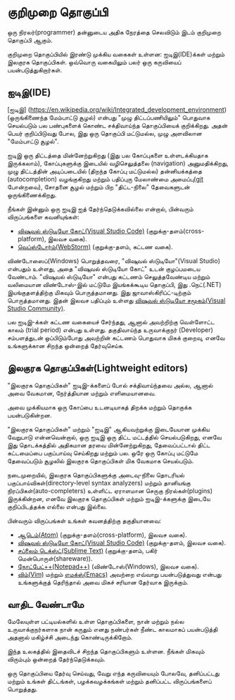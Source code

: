 # குறிமுறை தொகுப்பி

ஒரு நிரலர்(programmer) தன்னுடைய அதிக நேரத்தை செலவிடும் இடம் குறிமுறை தொகுப்பி ஆகும்.

குறிமுறை தொகுப்பியில் இரண்டு முக்கிய வகைகள் உள்ளன: ஐடிஇ(IDE)க்கள் மற்றும் இலகுரக தொகுப்பிகள். ஒவ்வொரு வகையிலும் பலர் ஒரு கருவியைப் பயன்படுத்துகிறார்கள்.

## ஐடிஇ(IDE)

[ஐடிஇ] (https://en.wikipedia.org/wiki/Integrated_development_environment) (ஒருங்கிணைந்த மேம்பாட்டு சூழல்) என்பது "முழு திட்டப்பணியிலும்" பொதுவாக செயல்படும் பல பண்புகளைக் கொண்ட சக்திவாய்ந்த தொகுப்பியைக் குறிக்கிறது. அதன் பெயர் குறிப்பிடுவது போல, இது ஒரு தொகுப்பி மட்டுமல்ல, முழு அளவிலான "மேம்பாட்டு சூழல்".

ஐடிஇ ஒரு திட்டத்தை மின்னேற்றுகிறது (இது பல கோப்புகளை உள்ளடக்கியதாக இருக்கலாம்), கோப்புகளுக்கு இடையில் வழிசெலுத்தலை (navigation) அனுமதிக்கிறது, முழு திட்டத்தின் அடிப்படையில்  (திறந்த கோப்பு மட்டுமல்ல) தன்னியக்கத்தை (autocompletion) வழங்குகிறது மற்றும் பதிப்புரு மேலாண்மை அமைப்பு([git](https://git-scm.com/) போன்றவை), சோதனை சூழல் மற்றும் பிற "திட்ட-நிலை" தேவைகளுடன் ஒருங்கிணைக்கிறது.

நீங்கள் இன்னும் ஒரு ஐடிஇ ஐத் தேர்ந்தெடுக்கவில்லை என்றால், பின்வரும் விருப்பங்களை கவனியுங்கள்:

- [விஷுவல் ஸ்டுடியோ கோட்(Visual Studio Code)](https://code.visualstudio.com/) (குறுக்கு-தளம்(cross-platform), இலவச வகை).
- [வெப்ஸ்டோர்ம்(WebStorm)](http://www.jetbrains.com/webstorm/) (குறுக்கு-தளம், கட்டண வகை).

விண்டோஸைப்(Windows) பொறுத்தவரை, "விஷுவல் ஸ்டுடியோ"(Visual Studio) என்பதும் உள்ளது, அதை "விஷுவல் ஸ்டுடியோ கோட்" உடன் குழப்பமடைய வேண்டாம். "விஷுவல் ஸ்டுடியோ" என்பது கட்டணம் செலுத்தவேண்டிய மற்றும் வலிமையான விண்டோஸ்-இல் மட்டுமே இயங்கக்கூடிய தொகுப்பி, இது .நெட்(.NET) இயங்குதளத்திற்கு மிகவும் பொருத்தமானது. இது ஜாவாஸ்கிரிப்ட்-டிற்கும் பொருத்தமானது. இதன் இலவச பதிப்பும் உள்ளது [விஷுவல் ஸ்டுடியோ சமூகம்(Visual Studio Community)](https://www.visualstudio.com/vs/community/).

பல ஐடிஇ-க்கள் கட்டண வகையைச் சேர்ந்தது, ஆனால் அவற்றிற்கு வெள்ளோட்ட காலம் (trial period) என்பது உள்ளது. தகுதிவாய்ந்த உருவாக்குநர் (Developer) சம்பளத்துடன் ஒப்பிடும்போது அவற்றின் கட்டணம் பொதுவாக மிகக் குறைவு, எனவே உங்களுக்கான சிறந்த ஒன்றைத் தேர்வுசெய்க.

## இலகுரக தொகுப்பிகள்(Lightweight editors)

"இலகுரக தொகுப்பிகள்" ஐடிஇ-க்களைப் போல் சக்திவாய்ந்தவை அல்ல, ஆனால் அவை வேகமான, நேர்த்தியான மற்றும் எளிமையானவை.

அவை முக்கியமாக ஒரு கோப்பை உடனடியாகத் திறக்க மற்றும் தொகுக்க பயன்படுகின்றன.

"இலகுரக தொகுப்பிகள்" மற்றும் "ஐடிஇ" ஆகியவற்றுக்கு இடையேயான முக்கிய வேறுபாடு என்னவென்றால், ஒரு ஐடிஇ ஒரு திட்ட மட்டத்தில் செயல்படுகிறது, எனவே இது தொடக்கத்தில் அதிகமான தரவை மின்னேற்றுகிறது, தேவைப்பட்டால் திட்ட கட்டமைப்பை பகுப்பாய்வு செய்கிறது மற்றும் பல. ஒரே ஒரு கோப்பு மட்டுமே தேவைப்படும் சூழலில் இலகுரக தொகுப்பிகள் மிக வேகமாக செயல்படும்.

நடைமுறையில், இலகுரக தொகுப்பிகளுக்கு அடைவு-நிலை தொடரியல் பகுப்பாய்விகள்(directory-level syntax analyzers) மற்றும் தானியங்கு நிரப்பிகள்(auto-completers) உள்ளிட்ட ஏராளமான செருகு நிரல்கள்(plugins) இருக்கின்றன, எனவே இலகுரக தொகுப்பிகள் மற்றும் ஐடிஇ-க்களுக்கு இடையே குறிப்பிடத்தக்க எல்லை என்பது இல்லை.

பின்வரும் விருப்பங்கள் உங்கள் கவனத்திற்கு தகுதியானவை:

- [ஆடெம்(Atom)](https://atom.io/) (குறுக்கு-தளம்(cross-platform), இலவச வகை).
- [விஷுவல் ஸ்டுடியோ கோட்(Visual Studio Code)](https://code.visualstudio.com/) (குறுக்கு-தளம், இலவச வகை).
- [சப்லைம் டெக்ஸ்ட்(Sublime Text)](http://www.sublimetext.com) (குறுக்கு-தளம், பகிர் மென்பொருள்(shareware)).
- [நோட்பேட்++(Notepad++)](https://notepad-plus-plus.org/) (விண்டோஸ்(Windows), இலவச வகை).
- [விம்(Vim)](http://www.vim.org/) மற்றும் [எமக்ஸ்(Emacs)](https://www.gnu.org/software/emacs/) அவற்றை எவ்வாறு பயன்படுத்துவது என்பது உங்களுக்குத் தெரிந்தால் அவை மிகச் சரியான தேர்வாக இருக்கும்.

## வாதிட வேண்டாமே

மேலேயுள்ள பட்டியல்களில் உள்ள தொகுப்பிகளை, நான் மற்றும் நல்ல உருவாக்குநர்களாக நான் கருதும் எனது நண்பர்கள் நீண்ட காலமாகப் பயன்படுத்தி அதனால் மகிழ்ச்சி அடைந்து கொண்டிருக்கிறோம்.

இந்த உலகத்தில் இதைவிடச் சிறந்த தொகுப்பிகளும் உள்ளன. நீங்கள் மிகவும் விரும்பும் ஒன்றைத் தேர்ந்தெடுக்கவும்.

ஒரு தொகுப்பியை தேர்வு செய்வது, வேறு எந்த கருவியையும் போலவே, தனிப்பட்டது மற்றும் உங்கள் திட்டங்கள், பழக்கவழக்கங்கள் மற்றும் தனிப்பட்ட விருப்பங்களைப் பொறுத்தது.
